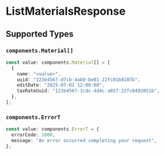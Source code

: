 # ListMaterialsResponse


## Supported Types

### `components.Material[]`

```typescript
const value: components.Material[] = [
  {
    name: "<value>",
    uuid: "123e4567-d7cb-4ab0-be01-22fc01b8107b",
    editDate: "2025-07-01 12:00:00",
    taxRateUuid: "123e4567-1cdc-4d4c-a057-22fc0492051b",
  },
];
```

### `components.ErrorT`

```typescript
const value: components.ErrorT = {
  errorCode: 1000,
  message: "An error occurred completing your request",
};
```

